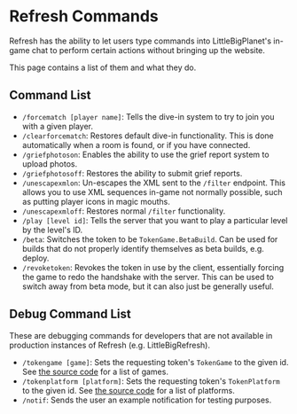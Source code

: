 # Refresh Commands

Refresh has the ability to let users type commands into LittleBigPlanet's in-game chat to perform certain actions without bringing up the website.

This page contains a list of them and what they do.

## Command List

- `/forcematch [player name]`: Tells the dive-in system to try to join you with a given player.
- `/clearforcematch`: Restores default dive-in functionality.
  This is done automatically when a room is found, or if you have connected.
- `/griefphotoson`: Enables the ability to use the grief report system to upload photos.
- `/griefphotosoff`: Restores the ability to submit grief reports.
- `/unescapexmlon`: Un-escapes the XML sent to the `/filter` endpoint.
This allows you to use XML sequences in-game not normally possible, such as putting player icons in magic mouths.
- `/unescapexmloff`: Restores normal `/filter` functionality.
- `/play [level id]`: Tells the server that you want to play a particular level by the level's ID.
- `/beta`: Switches the token to be `TokenGame.BetaBuild`. Can be used for builds that do not properly identify themselves as beta builds, e.g. deploy.
- `/revoketoken`: Revokes the token in use by the client, essentially forcing the game to redo the handshake with the server. 
This can be used to switch away from beta mode, but it can also just be generally useful.

## Debug Command List
These are debugging commands for developers that are not available in production instances of Refresh (e.g. LittleBigRefresh).

- `/tokengame [game]`: Sets the requesting token's `TokenGame` to the given id.
  See [the source code](https://github.com/LittleBigRefresh/Refresh/blob/main/Refresh.GameServer/Authentication/TokenGame.cs#L5) for a list of games.
- `/tokenplatform [platform]`: Sets the requesting token's `TokenPlatform` to the given id.
  See [the source code](https://github.com/LittleBigRefresh/Refresh/blob/main/Refresh.GameServer/Authentication/TokenPlatform.cs#L5) for a list of platforms.
- `/notif`: Sends the user an example notification for testing purposes.
